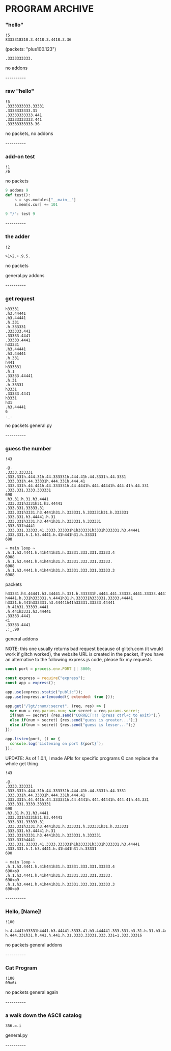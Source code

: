 # PROGRAM ARCHIVE

### "hello"

```
!5
8333318318.3.4418.3.4418.3.36
```

(packets: "plus100.123")
```
.3333333333.
```

no addons

--_-_-_-_-_-_-_-_-

### raw "hello"

```
!5
.3333333333.33331
.3333333333.31
.33333333333.441
.33333333333.441
.33333333333.36
```

no packets, no addons

--_-_-_-_-_-_-_-_-

### add-on test

```
!1
/6
```

no packets

```python
9 addons 9
def test():
    s = sys.modules["__main__"]
    s.mem[s.cur] += 101

9 "/": test 9
```

--_-_-_-_-_-_-_-_-

### the adder

```
!2

>1>2.+.9.5.
```

no packets

general.py addons

--_-_-_-_-_-_-_-_-

### get request

```
h33331
.h3.44441
.h3.44441
.h.331
.h.333331
.333333.441
.33333.4441
.33333.4441
h33331
.h3.44441
.h3.44441
.h.331
h441
h333331
.h.1
.33333.44441
.h.31
.h.33331
h3331
.33333.4441
h3331
h31
.h3.44441
6
._.
```

no packets
general.py

--_-_-_-_-_-_-_-_-

### guess the number

```
!43

.@.
.3333.333331
.333.331h.444.31h.44.333331h.444.41h.44.3331h.44.3331
.333.331h.44.33331h.444.331h.444.41
.333.331h.44.441h.44.333331h.44.4441h.444.44441h.444.41h.44.331
.333.331.3333.333331
690
.h3.31.h.31.h3.4441
.333.331h3331h31.h3.44441
.333.331.33333.31
.333.331h3331.h3.4441h31.h.333331.h.333331h31.h.333331
.333.331.h3.44441.h.31
.333.331h3331.h3.4441h31.h.333331.h.333331
.333.331h4441
.333.331.33333.41.3333.333331h1h333331h3331h333331.h3.44441
.333.331.h.1.h3.4441.h.41h441h31.h.33331
690

~ main loop ~
.h.1.h3.4441.h.41h441h31.h.33331.333.331.33333.4
6908
.h.1.h3.4441.h.41h441h31.h.33331.333.331.33333.
6908
.h.1.h3.4441.h.41h441h31.h.33331.333.331.33333.3
6908
```

packets
```
h33331.h3.44441.h3.44441.h.331.h.333331h.4444.441.33333.4441.33333.4441
h4441.h.331h333331.h.4441h31.h.333331h333331.33333.44441
h3331.h.441h333331.h3.44441h41h33331.33333.44441
.h.41h31.33333.4441
.h.441h3331.h3.44441
.33333.4441
<1
.33333.4441
.:_.90
```

general addons

NOTE: this one usually returns bad request because of glitch.com (it would work if glitch worked), the website URL is created in the packet, if you have an alternative to the following express.js code, please fix my requests

```javascript
const port = process.env.PORT || 3000;

const express = require("express");
const app = express();

app.use(express.static("public"));
app.use(express.urlencoded({ extended: true }));

app.get("/lgt/:num/:secret", (req, res) => { 
  var num = req.params.num; var secret = req.params.secret;
  if(num == secret) {res.send("CORRECT!!! (press ctrl+c to exit)");}
  else if(num > secret) {res.send("guess is greater...");}
  else if(num < secret) {res.send("guess is lesser...");}
});

app.listen(port, () => {
  console.log(`Listening on port ${port}`);
});
```

UPDATE: As of 1.0.1, I made APIs for specific programs
ʘ can replace the whole get thing

```
!43

.@.
.3333.333331
.333.331h.444.31h.44.333331h.444.41h.44.3331h.44.3331
.333.331h.44.33331h.444.331h.444.41
.333.331h.44.441h.44.333331h.44.4441h.444.44441h.444.41h.44.331
.333.331.3333.333331
690
.h3.31.h.31.h3.4441
.333.331h3331h31.h3.44441
.333.331.33333.31
.333.331h3331.h3.4441h31.h.333331.h.333331h31.h.333331
.333.331.h3.44441.h.31
.333.331h3331.h3.4441h31.h.333331.h.333331
.333.331h4441
.333.331.33333.41.3333.333331h1h333331h3331h333331.h3.44441
.333.331.h.1.h3.4441.h.41h441h31.h.33331
690

~ main loop ~
.h.1.h3.4441.h.41h441h31.h.33331.333.331.33333.4
690<ʘ9
.h.1.h3.4441.h.41h441h31.h.33331.333.331.33333.
690<ʘ9
.h.1.h3.4441.h.41h441h31.h.33331.333.331.33333.3
690<ʘ9
```

--_-_-_-_-_-_-_-_-

### Hello, \[Name\]!

```
!100

h.4.4441h33331h4441.h3.44441.3333.41.h3.444441.333.331.h3.31.h.31.h3.4441.h.33331.333.331.h.1h4441.h.41h31h.4444.33369
h.444.331h31.h.441.h.441.h.31.3333.33331.333.331=1.333.33316
```

no packets
general addons

--_-_-_-_-_-_-_-_-

### Cat Program

```
!100
09=6i
```

no packets
general again

--_-_-_-_-_-_-_-_-

### a walk down the ASCII catalog

```
356.=.i
```

general.py

--_-_-_-_-_-_-_-_-